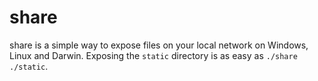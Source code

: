 # share

share is a simple way to expose files on your local network on Windows, Linux and Darwin.
Exposing the `static` directory is as easy as `./share ./static`.  

